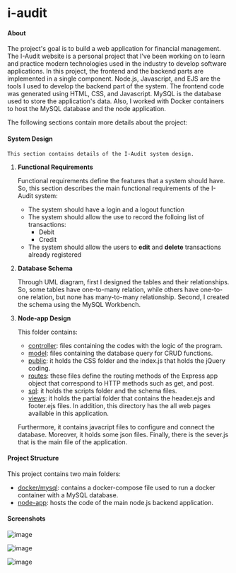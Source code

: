 # i-audit
  
#### About
  The project's goal is to build a web application for financial management. The I-Audit website is a personal project that I've been working on to learn and practice modern technologies used in the industry to develop software applications.
  In this project, the frontend and the backend parts are implemented in a single component. 
  Node.js, Javascript, and EJS are the tools I used to develop the backend part of the system.
  The frontend code was generated using HTML, CSS, and Javascript.
  MySQL is the database used to store the application's data.
  Also, I worked with Docker containers to host the MySQL database and the node application.
  
  The following sections contain more details about the project:  
  
  #### System Design
    This section contains details of the I-Audit system design.
 1. **Functional Requirements** 
 
    Functional requirements define the features that a system should have. So, this section describes the main functional requirements of the I-Audit system:
    * The system should have a login and a logout function
    * The system should allow the use to record the folloing list of transactions:
      - Debit
      - Credit
    * The system should allow the users to **edit** and **delete** transactions already registered  

 2. **Database Schema**
    
    Through UML diagram, first I designed the tables and their relationships. So, some tables have one-to-many relation, while others have one-to-one relation, but none has many-to-many relationship. 
    Second, I created the schema using the MySQL Workbench.
    
 3. **Node-app Design**
    
    This folder contains:
    - [controller](https://github.com/crsalves/i-audit/tree/main/node-app/controller): files containing the codes with the logic of the program.
    - [model](https://github.com/crsalves/i-audit/tree/main/node-app/model): files containing the database query for CRUD functions.
    - [public](https://github.com/crsalves/i-audit/tree/main/node-app/public): it holds the CSS folder and the index.js that holds the jQuery coding.
    - [routes](https://github.com/crsalves/i-audit/tree/main/node-app/routes): these files define the routing  methods of the Express app object that correspond to HTTP methods such as get, and post.
    - [sql](https://github.com/crsalves/i-audit/tree/main/node-app/sql): it holds the scripts folder and the schema files.
    - [views](https://github.com/crsalves/i-audit/tree/main/node-app/views): it holds the partial folder that contains the header.ejs and footer.ejs files. In addition, this directory has the all web pages available in this application.
    
    Furthermore, it contains javacript files to configure and connect the database. Moreover, it holds some json files. Finally, there is the sever.js that is the main file of the application.
    
  
  #### Project Structure
  This project contains two main folders:
- [docker/mysql](https://github.com/crsalves/i-audit/tree/main/docker/mysql): contains a docker-compose file used to run a docker container with a MySQL database. 
- [node-app](https://github.com/crsalves/i-audit/tree/main/node-app): hosts the code of the main node.js backend application. 
  
  
#### Screenshots

![image](https://user-images.githubusercontent.com/43006731/147156977-497f1606-6a54-4c50-848a-c6ee94013cff.png)

![image](https://user-images.githubusercontent.com/43006731/147157956-7725bf38-f338-4348-80a1-3786cc55bb51.png)

![image](https://user-images.githubusercontent.com/43006731/147157986-63b9b416-de42-457f-9b2e-5ec2c1f30b0f.png)
